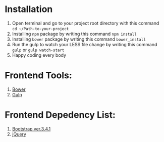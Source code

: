 
# Installation

 1. Open terminal and go to your project root directory with this command `cd ~/Path-to-your-project`
 2. Installing `npm` package by writing this command `npm install`
 3. Installing `bower` package by writing this command `bower_install`
 4. Run the gulp to watch your LESS file change by writing this command `gulp` or `gulp watch-start`
 5. Happy coding every body

 

# Frontend Tools:

1. [Bower](http://bower.io)
2. [Gulp](https://gulpjs.com/)


# Frontend Depedency List:

1. [Bootstrap ver.3.4.1](http://getbootstrap.com)
2. [jQuery](http://jquery.com)

